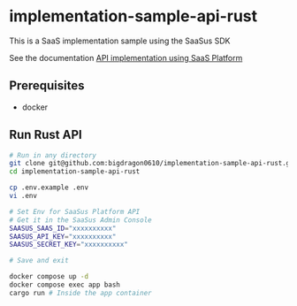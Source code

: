 # implementation-sample-api-rust

This is a SaaS implementation sample using the SaaSus SDK

See the documentation [API implementation using SaaS Platform](https://docs.saasus.io/docs/implementing-authentication-using-saasus-platform-apiserver)

## Prerequisites
- docker

## Run Rust API
```sh
# Run in any directory
git clone git@github.com:bigdragon0610/implementation-sample-api-rust.git
cd implementation-sample-api-rust

cp .env.example .env
vi .env

# Set Env for SaaSus Platform API
# Get it in the SaaSus Admin Console
SAASUS_SAAS_ID="xxxxxxxxxx"
SAASUS_API_KEY="xxxxxxxxxx"
SAASUS_SECRET_KEY="xxxxxxxxxx"

# Save and exit
```

```sh
docker compose up -d
docker compose exec app bash
cargo run # Inside the app container
```

